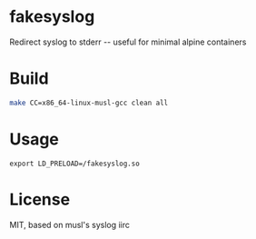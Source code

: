 # fakesyslog
Redirect syslog to stderr -- useful for minimal alpine containers

# Build
```sh
make CC=x86_64-linux-musl-gcc clean all
```

# Usage
```
export LD_PRELOAD=/fakesyslog.so
```

# License
MIT, based on musl's syslog iirc
